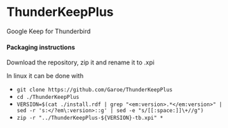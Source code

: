# ThunderKeepPlus
Google Keep for Thunderbird

#### Packaging instructions
Download the repository, zip it and rename it to .xpi

In linux it can be done with
* `git clone https://github.com/Garoe/ThunderKeepPlus`
* `cd ./ThunderKeepPlus`
* `VERSION=$(cat ./install.rdf | grep "<em:version>.*</em:version>" | sed -r 's:</?em\:version>::g' | sed -e "s/[[:space:]]\+//g")`
* `zip -r "../ThunderKeepPlus-${VERSION}-tb.xpi" *`
